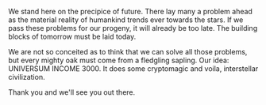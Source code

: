 We stand here on the precipice of future. There lay many a problem ahead as the material reality of humankind trends ever towards the stars. If we pass these problems for our progeny, it will already be too late. The building blocks of tomorrow must be laid today.

We are not so conceited as to think that we can solve all those problems, but every mighty oak must come from a fledgling sapling. Our idea: UNIVERSUM INCOME 3000. It does some cryptomagic and voila, interstellar civilization.

Thank you and we'll see you out there.
